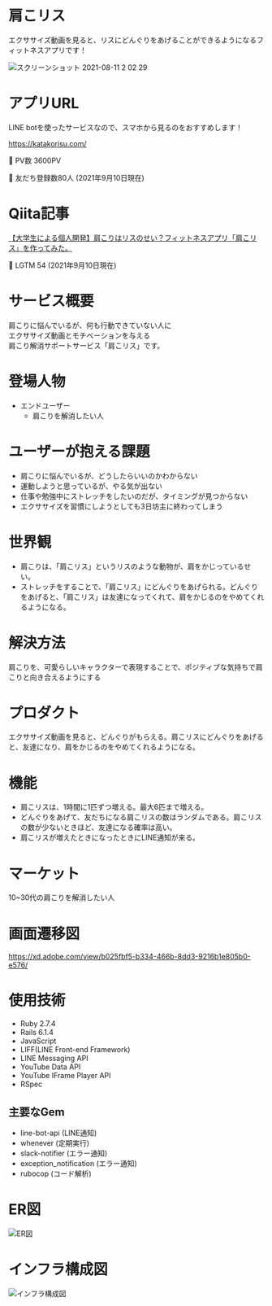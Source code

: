 # 肩こリス
エクササイズ動画を見ると、リスにどんぐりをあげることができるようになるフィットネスアプリです！

![スクリーンショット 2021-08-11 2 02 29](https://user-images.githubusercontent.com/77534629/128902827-83bff537-5030-498b-914f-20c00c354621.png)


# アプリURL
LINE botを使ったサービスなので、スマホから見るのをおすすめします！

https://katakorisu.com/

🌷 PV数 3600PV 

🌷 友だち登録数80人
(2021年9月10日現在)

# Qiita記事
[【大学生による個人開発】肩こりはリスのせい？フィットネスアプリ「肩こリス」を作ってみた。](https://qiita.com/koshiro54600/items/9da9bfe9d66eab8862a0)

🌷 LGTM 54
(2021年9月10日現在)

# サービス概要
肩こりに悩んでいるが、何も行動できていない人に<br>
エクササイズ動画とモチベーションを与える<br>
肩こり解消サポートサービス「肩こリス」です。

# 登場人物
- エンドユーザー
  - 肩こりを解消したい人

# ユーザーが抱える課題
- 肩こりに悩んでいるが、どうしたらいいのかわからない
- 運動しようと思っているが、やる気が出ない
- 仕事や勉強中にストレッチをしたいのだが、タイミングが見つからない
- エクササイズを習慣にしようとしても3日坊主に終わってしまう

# 世界観
- 肩こりは、「肩こリス」というリスのような動物が、肩をかじっているせい。
- ストレッチをすることで、「肩こリス」にどんぐりをあげられる。どんぐりをあげると、「肩こリス」は友達になってくれて、肩をかじるのをやめてくれるようになる。

# 解決方法
肩こりを、可愛らしいキャラクターで表現することで、ポジティブな気持ちで肩こりと向き合えるようにする

# プロダクト
エクササイズ動画を見ると、どんぐりがもらえる。肩こリスにどんぐりをあげると、友達になり、肩をかじるのをやめてくれるようになる。

# 機能
- 肩こリスは、1時間に1匹ずつ増える。最大6匹まで増える。
- どんぐりをあげて、友だちになる肩こリスの数はランダムである。肩こリスの数が少ないときほど、友達になる確率は高い。
- 肩こリスが増えたときになったときにLINE通知が来る。

# マーケット
10~30代の肩こりを解消したい人


# 画面遷移図
https://xd.adobe.com/view/b025fbf5-b334-466b-8dd3-9216b1e805b0-e576/


# 使用技術
- Ruby 2.7.4
- Rails 6.1.4
- JavaScript
- LIFF(LINE Front-end Framework)
- LINE Messaging API
- YouTube Data API
- YouTube IFrame Player API
- RSpec


## 主要なGem
- line-bot-api (LINE通知)
- whenever (定期実行)
- slack-notifier (エラー通知)
- exception_notification (エラー通知)
- rubocop (コード解析)


# ER図
![ER図](https://user-images.githubusercontent.com/77534629/128905781-a12046f1-f869-4a94-936a-6a8c8bf80272.png)


# インフラ構成図
![インフラ構成図](https://user-images.githubusercontent.com/77534629/128905820-9984c7ec-1d04-464d-9a7a-19cbe6b652e6.png)
